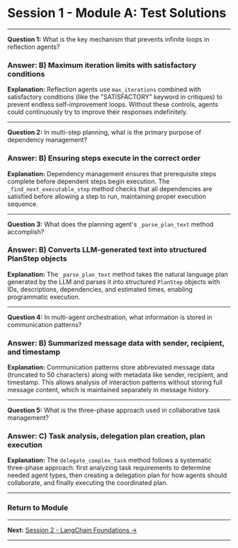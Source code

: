 # Session 1 - Module A: Test Solutions


---

**Question 1:** What is the key mechanism that prevents infinite loops in reflection agents?  

### Answer: B) Maximum iteration limits with satisfactory conditions

**Explanation:** Reflection agents use `max_iterations` combined with satisfactory conditions (like the "SATISFACTORY" keyword in critiques) to prevent endless self-improvement loops. Without these controls, agents could continuously try to improve their responses indefinitely.

---

**Question 2:** In multi-step planning, what is the primary purpose of dependency management?  

### Answer: B) Ensuring steps execute in the correct order

**Explanation:** Dependency management ensures that prerequisite steps complete before dependent steps begin execution. The `_find_next_executable_step` method checks that all dependencies are satisfied before allowing a step to run, maintaining proper execution sequence.

---

**Question 3:** What does the planning agent's `_parse_plan_text` method accomplish?  

### Answer: B) Converts LLM-generated text into structured PlanStep objects

**Explanation:** The `_parse_plan_text` method takes the natural language plan generated by the LLM and parses it into structured `PlanStep` objects with IDs, descriptions, dependencies, and estimated times, enabling programmatic execution.

---

**Question 4:** In multi-agent orchestration, what information is stored in communication patterns?  

### Answer: B) Summarized message data with sender, recipient, and timestamp

**Explanation:** Communication patterns store abbreviated message data (truncated to 50 characters) along with metadata like sender, recipient, and timestamp. This allows analysis of interaction patterns without storing full message content, which is maintained separately in message history.

---

**Question 5:** What is the three-phase approach used in collaborative task management?  

### Answer: C) Task analysis, delegation plan creation, plan execution

**Explanation:** The `delegate_complex_task` method follows a systematic three-phase approach: first analyzing task requirements to determine needed agent types, then creating a delegation plan for how agents should collaborate, and finally executing the coordinated plan.

---

### Return to Module
---

**Next:** [Session 2 - LangChain Foundations →](Session2_LangChain_Foundations.md)

---
